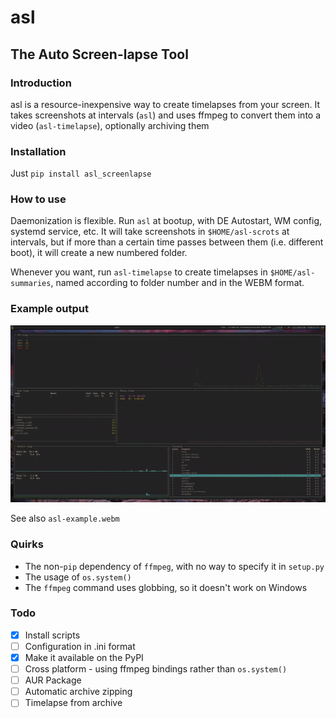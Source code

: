 # asl
## The Auto Screen-lapse Tool

### Introduction

asl is a resource-inexpensive way to create timelapses from your screen. It takes screenshots at intervals (`asl`) and uses ffmpeg to convert them into a video (`asl-timelapse`), optionally archiving them

### Installation

Just `pip install asl_screenlapse`

### How to use

Daemonization is flexible. Run `asl` at bootup, with DE Autostart, WM config, systemd service, etc. It will take screenshots in `$HOME/asl-scrots` at intervals, but if more than a certain time passes between them (i.e. different boot), it will create a new numbered folder. 

Whenever you want, run `asl-timelapse` to create timelapses in `$HOME/asl-summaries`, named according to folder number and in the WEBM format.

### Example output

![example](asl-example.gif)

See also `asl-example.webm`

### Quirks

+ The non-`pip` dependency of `ffmpeg`, with no way to specify it in `setup.py`
+ The usage of `os.system()`
+ The `ffmpeg` command uses globbing, so it doesn't work on Windows


### Todo

 - [X] Install scripts
 - [ ] Configuration in .ini format
 - [X] Make it available on the PyPI
 - [ ] Cross platform - using ffmpeg bindings rather than `os.system()`
 - [ ] AUR Package
 - [ ] Automatic archive zipping 
 - [ ] Timelapse from archive
